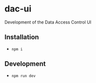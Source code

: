 # dac-ui

Development of the Data Access Control UI

## Installation

- `npm i`

## Development

- `npm run dev`
